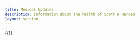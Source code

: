 ```yaml
---
title: Medical Updates
description: Information about the health of Scott W Harden
layout: section
---
```


{{<posts-med>}}